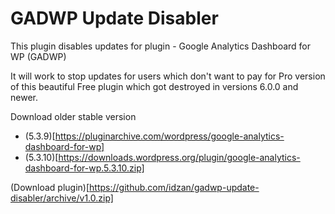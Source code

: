 # GADWP Update Disabler
 
This plugin disables updates for plugin - Google Analytics Dashboard for WP (GADWP)

It will work to stop updates for users which don't want to pay for Pro version of this beautiful Free plugin which got destroyed in versions 6.0.0 and newer.

Download older stable version

* (5.3.9)[https://pluginarchive.com/wordpress/google-analytics-dashboard-for-wp]
* (5.3.10)[https://downloads.wordpress.org/plugin/google-analytics-dashboard-for-wp.5.3.10.zip]

(Download plugin)[https://github.com/idzan/gadwp-update-disabler/archive/v1.0.zip]